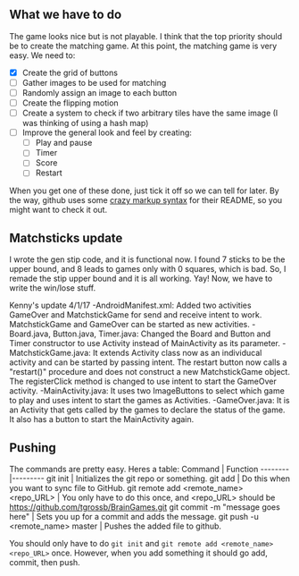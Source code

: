 ## What we have to do

The game looks nice but is not playable.  I think that the top priority should be to create the matching game.
At this point, the matching game is very easy.  We need to:
- [x] Create the grid of buttons
- [ ] Gather images to be used for matching
- [ ] Randomly assign an image to each button
- [ ] Create the flipping motion
- [ ] Create a system to check if two arbitrary tiles have the same image (I was thinking of using a hash map)
- [ ] Improve the general look and feel by creating:
  - [ ] Play and pause
  - [ ] Timer
  - [ ] Score
  - [ ] Restart

When you get one of these done, just tick it off so we can tell for later.  By the way, github uses some
[crazy markup syntax](https://help.github.com/articles/basic-writing-and-formatting-syntax/) for their
README, so you might want to check it out.

## Matchsticks update

I wrote the gen stip code, and it is functional now.  I found 7 sticks to be the upper bound, and 8 leads to games
only with 0 squares, which is bad.  So, I remade the stip upper bound and it is all working.  Yay!  Now, we have to
write the win/lose stuff.

Kenny's update 4/1/17
-AndroidManifest.xml: 
Added two activities GameOver and MatchstickGame for send and receive intent to work. MatchstickGame and GameOver can be started as new activities. 
-Board.java, Button.java, Timer.java:
Changed the Board and Button and Timer constructor to use Activity instead of MainActivity as its parameter. 
-MatchstickGame.java:
It extends Activity class now as an individucal activity and can be started by passing intent. 
The restart button now calls a "restart()" procedure and does not construct a new MatchstickGame object.
The registerClick method is changed to use intent to start the GameOver activity.
-MainActivity.java:
It uses two ImageButtons to select which game to play and uses intent to start the games as Activities. 
-GameOver.java:
It is an Activity that gets called by the games to declare the status of the game.
It also has a button to start the MainActivity again.


## Pushing

The commands are pretty easy.  Heres a table:
Command | Function
--------|---------
git init | Initializes the git repo or something.
git add <file> | Do this when you want to sync file <file> to GitHub.
git remote add <remote_name> <repo_URL> | You only have to do this once, and <repo_URL> should be https://github.com/tgrossb/BrainGames.git
git commit -m "message goes here" | Sets you up for a commit and adds the message.
git push -u <remote_name> master | Pushes the added file to github.

You should only have to do `git init` and `git remote add <remote_name> <repo_URL>` once.  However, when you add something
it should go add, commit, then push.

